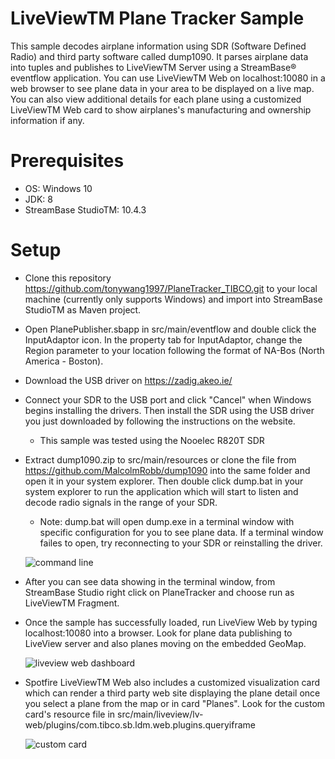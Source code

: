 
# LiveViewTM Plane Tracker Sample

This sample decodes airplane information using SDR (Software Defined Radio) and third party software called dump1090. It parses airplane data into tuples and publishes to LiveViewTM Server using a StreamBase® eventflow application. You can use LiveViewTM Web on localhost:10080 in a web browser to see plane data in your area to be displayed on a live map. You can also view additional details for each plane using a customized LiveViewTM Web card to show airplanes's manufacturing and ownership information if any.

# Prerequisites

* OS: Windows 10
* JDK: 8
* StreamBase StudioTM: 10.4.3

# Setup

* Clone this repository https://github.com/tonywang1997/PlaneTracker_TIBCO.git to your local machine (currently only supports Windows) and import into StreamBase StudioTM as Maven project.

* Open PlanePublisher.sbapp in src/main/eventflow and double click the InputAdaptor icon. In the property tab for InputAdaptor, change the Region parameter to your location following the format of NA-Bos (North America - Boston).

* Download the USB driver on https://zadig.akeo.ie/

* Connect your SDR to the USB port and click "Cancel" when Windows begins installing the drivers. Then install the SDR using the USB driver you just downloaded by following the instructions on the website.
	* This sample was tested using the Nooelec R820T SDR
	
* Extract dump1090.zip to src/main/resources or clone the file from https://github.com/MalcolmRobb/dump1090 into the same folder and open it in your system explorer. Then double click dump.bat in your system explorer to run the application which will start to listen and decode radio signals in the range of your SDR.
	* Note: dump.bat will open dump.exe in a terminal window with specific configuration for you to see plane data. If a terminal window failes to open, try reconnecting to your SDR or reinstalling the driver.
	
	![command line](src/site/markdown/images/planetracker1.png)
	
* After you can see data showing in the terminal window, from StreamBase Studio right click on PlaneTracker and choose run as LiveViewTM Fragment.
	
* Once the sample has successfully loaded, run LiveView Web by typing localhost:10080 into a browser. Look for plane data publishing to LiveView server and also planes moving on the embedded GeoMap.

	![liveview web dashboard](src/site/markdown/images/planetracker2.png)

	
* Spotfire LiveViewTM Web also includes a customized visualization card which can render a third party web site displaying the plane detail once you select a plane from the map or in card "Planes". Look for the custom card's resource file in src/main/liveview/lv-web/plugins/com.tibco.sb.ldm.web.plugins.queryiframe
	
	![custom card](src/site/markdown/images/planetracker3.png)
	  